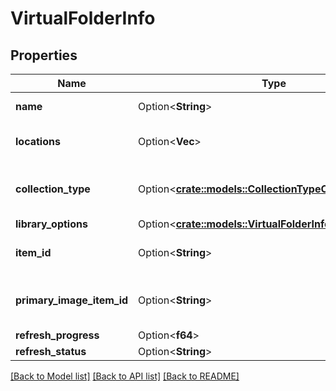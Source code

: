 # VirtualFolderInfo

## Properties

Name | Type | Description | Notes
------------ | ------------- | ------------- | -------------
**name** | Option<**String**> | Gets or sets the name. | [optional]
**locations** | Option<**Vec<String>**> | Gets or sets the locations. | [optional]
**collection_type** | Option<[**crate::models::CollectionTypeOptions**](CollectionTypeOptions.md)> | Gets or sets the type of the collection. | [optional]
**library_options** | Option<[**crate::models::VirtualFolderInfoLibraryOptions**](VirtualFolderInfo_LibraryOptions.md)> |  | [optional]
**item_id** | Option<**String**> | Gets or sets the item identifier. | [optional]
**primary_image_item_id** | Option<**String**> | Gets or sets the primary image item identifier. | [optional]
**refresh_progress** | Option<**f64**> |  | [optional]
**refresh_status** | Option<**String**> |  | [optional]

[[Back to Model list]](../README.md#documentation-for-models) [[Back to API list]](../README.md#documentation-for-api-endpoints) [[Back to README]](../README.md)



